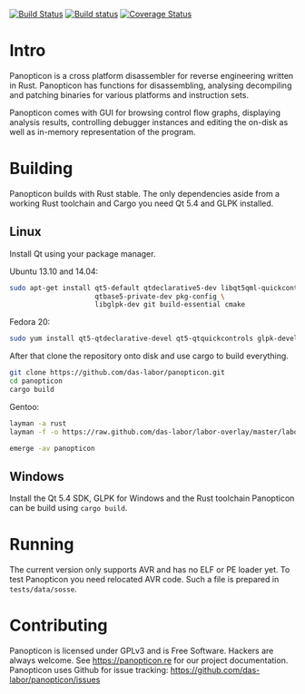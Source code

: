 [![Build Status](https://travis-ci.org/das-labor/panopticon.svg?branch=master)](https://travis-ci.org/das-labor/panopticon) [![Build status](https://ci.appveyor.com/api/projects/status/ht1wnf4qc0iocoar?svg=true)](https://ci.appveyor.com/project/flanfly/panopticon) [![Coverage Status](https://coveralls.io/repos/das-labor/panopticon/badge.svg?branch=master&service=github)](https://coveralls.io/github/das-labor/panopticon?branch=master)

Intro
=====

Panopticon is a cross platform disassembler for reverse engineering
written in Rust. Panopticon has functions for disassembling, analysing
decompiling and patching binaries for various platforms and instruction
sets.

Panopticon comes with GUI for browsing control flow graphs, displaying
analysis results, controlling debugger instances and editing the on-disk
as well as in-memory representation of the program.

Building
========

Panopticon builds with Rust stable. The only dependencies aside from
a working Rust toolchain and Cargo you need Qt 5.4 and GLPK installed.

Linux
-----

Install Qt using your package manager.

Ubuntu 13.10 and 14.04:
```bash
sudo apt-get install qt5-default qtdeclarative5-dev libqt5qml-quickcontrols \
                     qtbase5-private-dev pkg-config \
                     libglpk-dev git build-essential cmake
```

Fedora 20:
```bash
sudo yum install qt5-qtdeclarative-devel qt5-qtquickcontrols glpk-devel
```

After that clone the repository onto disk and use cargo to build
everything.

```bash
git clone https://github.com/das-labor/panopticon.git
cd panopticon
cargo build
```

Gentoo:

```bash
layman -a rust
layman -f -o https://raw.github.com/das-labor/labor-overlay/master/labor-overlay -a labor-overlay

emerge -av panopticon
```

Windows
-------

Install the Qt 5.4 SDK, GLPK for Windows and the Rust toolchain Panopticon can be build using ``cargo build``.

Running
=======

The current version only supports AVR and has no ELF or PE loader yet.
To test Panopticon you need relocated AVR code. Such a file is prepared in
``tests/data/sosse``.

Contributing
============

Panopticon is licensed under GPLv3 and is Free Software. Hackers are
always welcome. See https://panopticon.re for our project documentation.
Panopticon uses Github for issue tracking: https://github.com/das-labor/panopticon/issues
